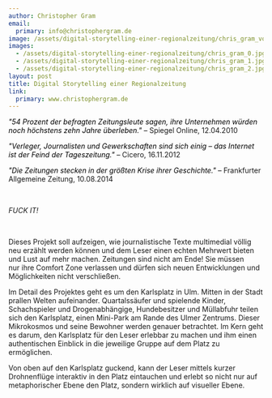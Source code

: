 ```yaml
---
author: Christopher Gram
email:
  primary: info@christophergram.de
image: /assets/digital-storytelling-einer-regionalzeitung/chris_gram_vorschau-270x300.jpg
images:
  - /assets/digital-storytelling-einer-regionalzeitung/chris_gram_0.jpg
  - /assets/digital-storytelling-einer-regionalzeitung/chris_gram_1.jpg
  - /assets/digital-storytelling-einer-regionalzeitung/chris_gram_2.jpg
layout: post
title: Digital Storytelling einer Regionalzeitung
link:
  primary: www.christophergram.de
---
```


<span style="color: #000000;">_"54 Prozent der befragten Zeitungsleute sagen, ihre Unternehmen würden noch höchstens zehn Jahre überleben."_ – </span>Spiegel Online, 12.04.2010

<span style="color: #000000;">_"Verleger, Journalisten und Gewerkschaften sind sich einig – das Internet ist der Feind der Tageszeitung."_ – </span>Cicero, 16.11.2012

<span style="color: #000000;">_"Die Zeitungen stecken in der größten Krise ihrer Geschichte."_ – </span>Frankfurter Allgemeine Zeitung, 10.08.2014

&nbsp;

_FUCK IT!_

&nbsp;

Dieses Projekt soll aufzeigen, wie journalistische Texte multimedial völlig neu erzählt werden können und dem Leser einen echten Mehrwert bieten und Lust auf mehr machen. Zeitungen sind nicht am Ende! Sie müssen nur ihre Comfort Zone verlassen und dürfen sich neuen Entwicklungen und Möglichkeiten nicht verschließen.

Im Detail des Projektes geht es um den Karlsplatz in Ulm. Mitten in der Stadt prallen Welten aufeinander. Quartalssäufer und spielende Kinder, Schachspieler und Drogenabhängige, Hundebesitzer und Müllabfuhr teilen sich den Karlsplatz, einen Mini-Park am Rande des Ulmer Zentrums. Dieser Mikrokosmos und seine Bewohner werden genauer betrachtet. Im Kern geht es darum, den Karlsplatz für den Leser erlebbar zu machen und ihm einen authentischen Einblick in die jeweilige Gruppe auf dem Platz zu ermöglichen.

Von oben auf den Karlsplatz guckend, kann der Leser mittels kurzer Drohnenflüge interaktiv in den Platz eintauchen und erlebt so nicht nur auf metaphorischer Ebene den Platz, sondern wirklich auf visueller Ebene.

&nbsp;
